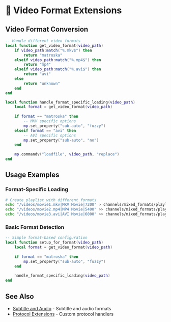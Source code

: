 # 🔧 Video Format Extensions

## Video Format Conversion
```lua
-- Handle different video formats
local function get_video_format(video_path)
    if video_path:match("%.mkv$") then
        return "matroska"
    elseif video_path:match("%.mp4$") then
        return "mp4"
    elseif video_path:match("%.avi$") then
        return "avi"
    else
        return "unknown"
    end
end

local function handle_format_specific_loading(video_path)
    local format = get_video_format(video_path)
    
    if format == "matroska" then
        -- MKV specific options
        mp.set_property("sub-auto", "fuzzy")
    elseif format == "avi" then
        -- AVI specific options
        mp.set_property("sub-auto", "no")
    end
    
    mp.commandv("loadfile", video_path, "replace")
end
```

## Usage Examples

### Format-Specific Loading
```bash
# Create playlist with different formats
echo "/videos/movie1.mkv|MKV Movie|7200" > channels/mixed_formats/playlist.txt
echo "/videos/movie2.mp4|MP4 Movie|5400" >> channels/mixed_formats/playlist.txt
echo "/videos/movie3.avi|AVI Movie|6000" >> channels/mixed_formats/playlist.txt
```

### Basic Format Detection
```lua
-- Simple format-based configuration
local function setup_for_format(video_path)
    local format = get_video_format(video_path)
    
    if format == "matroska" then
        mp.set_property("sub-auto", "fuzzy")
    end
    
    handle_format_specific_loading(video_path)
end
```

## See Also
- [Subtitle and Audio](technical-formats-subtitles.md) - Subtitle and audio formats
- [Protocol Extensions](technical-protocols.md) - Custom protocol handlers

